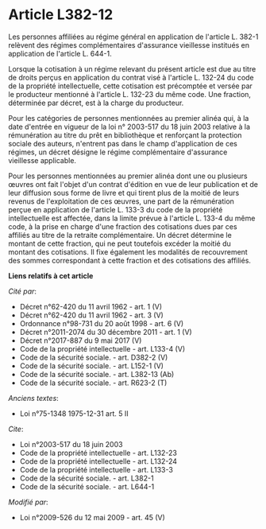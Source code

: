 # Article L382-12

Les personnes affiliées au régime général en application de l'article L. 382-1 relèvent des régimes complémentaires
d'assurance vieillesse institués en application de l'article L. 644-1.

Lorsque la cotisation à un régime relevant du présent article est due au titre de droits perçus en application du contrat
visé à l'article L. 132-24 du code de la propriété intellectuelle, cette cotisation est précomptée et versée par le
producteur mentionné à l'article L. 132-23 du même code. Une fraction, déterminée par décret, est à la charge du producteur.

Pour les catégories de personnes mentionnées au premier alinéa qui, à la date d'entrée en vigueur de la loi n° 2003-517 du 18
juin 2003 relative à la rémunération au titre du prêt en bibliothèque et renforçant la protection sociale des auteurs,
n'entrent pas dans le champ d'application de ces régimes, un décret désigne le régime complémentaire d'assurance vieillesse
applicable. 

Pour les personnes mentionnées au premier alinéa dont une ou plusieurs œuvres ont fait l'objet d'un contrat d'édition en vue
de leur publication et de leur diffusion sous forme de livre et qui tirent plus de la moitié de leurs revenus de
l'exploitation de ces œuvres, une part de la rémunération perçue en application de l'article L. 133-3 du code de la propriété
intellectuelle est affectée, dans la limite prévue à l'article L. 133-4 du même code, à la prise en charge d'une fraction des
cotisations dues par ces affiliés au titre de la retraite complémentaire. Un décret détermine le montant de cette fraction,
qui ne peut toutefois excéder la moitié du montant des cotisations. Il fixe également les modalités de recouvrement des
sommes correspondant à cette fraction et des cotisations des affiliés.

**Liens relatifs à cet article**

_Cité par_:

  - Décret n°62-420 du 11 avril 1962 - art. 1 (V)
  - Décret n°62-420 du 11 avril 1962 - art. 3 (V)
  - Ordonnance n°98-731 du 20 août 1998 - art. 6 (V)
  - Décret n°2011-2074 du 30 décembre 2011 - art. 1 (V)
  - Décret n°2017-887 du 9 mai 2017 (V)
  - Code de la propriété intellectuelle - art. L133-4 (V)
  - Code de la sécurité sociale. - art. D382-2 (V)
  - Code de la sécurité sociale. - art. L152-1 (V)
  - Code de la sécurité sociale. - art. L382-13 (Ab)
  - Code de la sécurité sociale. - art. R623-2 (T)

_Anciens textes_:

  - Loi n°75-1348 1975-12-31 art. 5 II

_Cite_:

  - Loi n°2003-517 du 18 juin 2003
  - Code de la propriété intellectuelle - art. L132-23
  - Code de la propriété intellectuelle - art. L132-24
  - Code de la propriété intellectuelle - art. L133-3
  - Code de la sécurité sociale. - art. L382-1
  - Code de la sécurité sociale. - art. L644-1

_Modifié par_:

  - Loi n°2009-526 du 12 mai 2009 - art. 45 (V)
